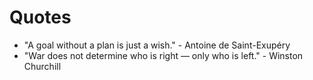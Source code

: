 # Quotes

- "A goal without a plan is just a wish." - Antoine de Saint-Exupéry
- "War does not determine who is right — only who is left." - Winston Churchill